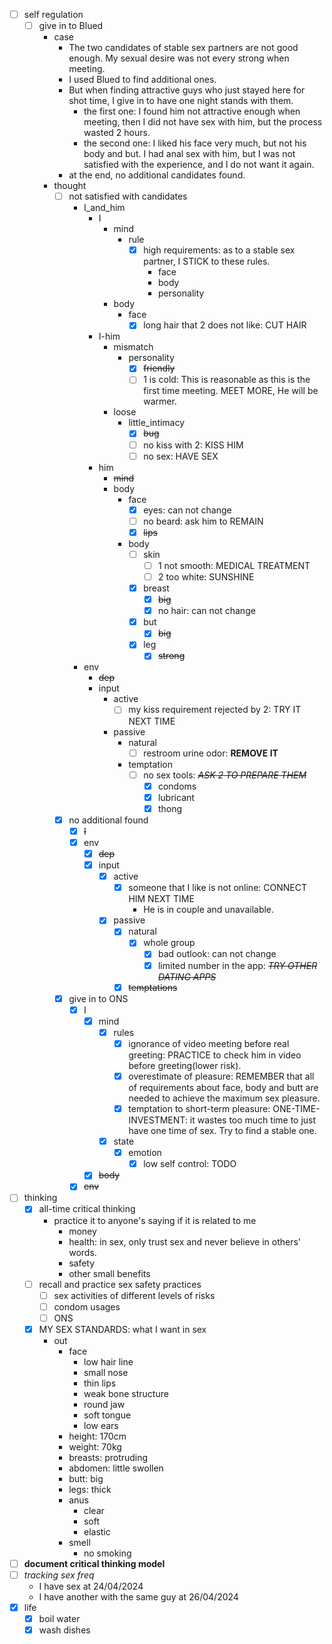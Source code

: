 - [ ] self regulation
    - [ ] give in to Blued
        - case
            - The two candidates of stable sex partners are not good enough. My sexual desire was not every strong when meeting. 
            - I used Blued to find additional ones. 
            - But when finding attractive guys who just stayed here for shot time, I give in to have one night stands with them.
                - the first one: I found him not attractive enough when meeting, then I did not have sex with him, but the process wasted 2 hours.
                - the second one: I liked his face very much, but not his body and but. I had anal sex with him, but I was not satisfied with the experience, and I do not want it again.
            - at the end, no additional candidates found.
        - thought
            - [ ] not satisfied with candidates
                - I_and_him
                    - I
                        - mind
                            - rule
                                - [x] high requirements: as to a stable sex partner, I STICK to these rules.
                                    - face
                                    - body
                                    - personality
                        - body
                            - face
                                - [x] long hair that 2 does not like: CUT HAIR
                    - I-him
                        - mismatch
                            - personality
                                - [x] ~~friendly~~
                                - [ ] 1 is cold: This is reasonable as this is the first time meeting. MEET MORE, He will be warmer. 
                        - loose
                            - little_intimacy
                                - [x] ~~bug~~
                                - [ ] no kiss with 2: KISS HIM
                                - [ ] no sex: HAVE SEX
                    - him
                        - ~~mind~~
                        - body
                            - face
                                - [x] eyes: can not change
                                - [ ] no beard: ask him to REMAIN
                                - [x] ~~lips~~
                            - body
                                - [ ] skin
                                    - [ ] 1 not smooth: MEDICAL TREATMENT
                                    - [ ] 2 too white: SUNSHINE
                                - [x] breast
                                    - [x] ~~big~~
                                    - [x] no hair: can not change
                                - [x] but
                                    - [x] ~~big~~
                                - [x] leg
                                    - [x] ~~strong~~
                - env
                    - ~~dep~~
                    - input
                        - active
                            - [ ] my kiss requirement rejected by 2: TRY IT NEXT TIME
                        - passive
                            - natural
                                - [ ] restroom urine odor: **REMOVE IT**
                            - temptation
                                - [ ] no sex tools: ~~*ASK 2 TO PREPARE THEM*~~
                                    - [x] condoms
                                    - [x] lubricant
                                    - [x] thong
            - [x] no additional found
                - [x] ~~I~~
                - [x] env
                    - [x] ~~dep~~
                    - [x] input
                        - [x] active
                            - [x] someone that I like is not online: CONNECT HIM NEXT TIME
                                - He is in couple and unavailable.
                        - [x] passive
                            - [x] natural
                                - [x] whole group
                                    - [x] bad outlook: can not change
                                    - [x] limited number in the app: ~~*TRY OTHER DATING APPS*~~  
                            - [x] ~~temptations~~
            - [x] give in to ONS
                - [x] I
                    - [x] mind
                        - [x] rules
                            - [x] ignorance of video meeting before real greeting: PRACTICE to check him in video before greeting(lower risk). 
                            - [x] overestimate of pleasure: REMEMBER that all of requirements about face, body and butt are needed to achieve the maximum sex pleasure.
                            - [x] temptation to short-term pleasure: ONE-TIME-INVESTMENT: it wastes too much time to just have one time of sex. Try to find a stable one.
                        - [x] state
                            - [x] emotion
                                - [x] low self control: TODO
                    - [x] ~~body~~
                - [x] ~~env~~
- [ ] thinking
    - [x] all-time critical thinking
        - practice it to anyone's saying if it is related to me
            - money
            - health: in sex, only trust sex and never believe in others' words.
            - safety
            - other small benefits
    - [ ] recall and practice sex safety practices
        - [ ] sex activities of different levels of risks
        - [ ] condom usages
        - [ ] ONS
    - [x] MY SEX STANDARDS: what I want in sex
        - out
            - face
                - low hair line
                - small nose
                - thin lips
                - weak bone structure
                - round jaw
                - soft tongue
                - low ears
            - height: 170cm
            - weight: 70kg
            - breasts: protruding
            - abdomen: little swollen
            - butt: big
            - legs: thick
            - anus
                - clear
                - soft
                - elastic
            - smell 
                - no smoking
- [ ] **document critical thinking model**
- [ ] *tracking sex freq*
    - I have sex at 24/04/2024
    - I have another with the same guy at 26/04/2024
- [x] life
    - [x] boil water
    - [x] wash dishes